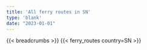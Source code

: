 ```yaml
---
title: 'All ferry routes in SN'
type: 'blank'
date: "2023-01-01"
---
```


{{< breadcrumbs >}}
{{< ferry_routes country=SN >}}
